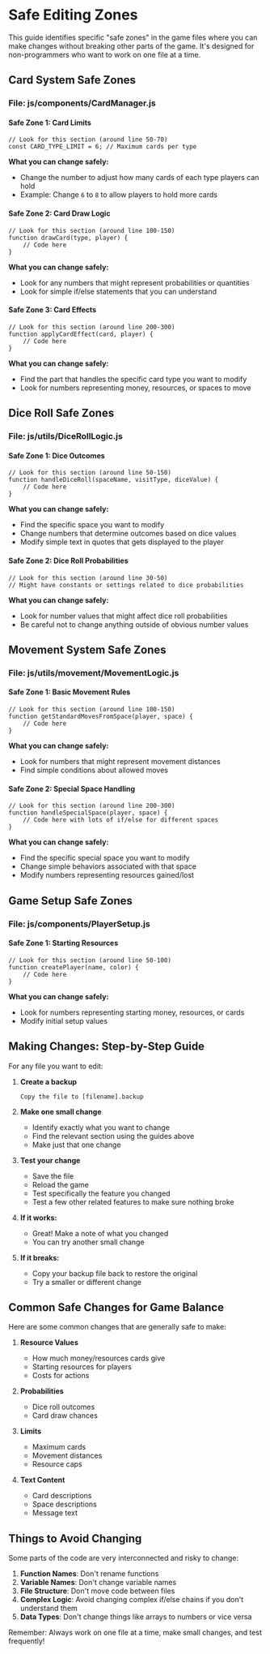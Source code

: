 # Safe Editing Zones

This guide identifies specific "safe zones" in the game files where you can make changes without breaking other parts of the game. It's designed for non-programmers who want to work on one file at a time.

## Card System Safe Zones

### File: js/components/CardManager.js

#### Safe Zone 1: Card Limits
```
// Look for this section (around line 50-70)
const CARD_TYPE_LIMIT = 6; // Maximum cards per type
```

**What you can change safely:**
- Change the number to adjust how many cards of each type players can hold
- Example: Change `6` to `8` to allow players to hold more cards

#### Safe Zone 2: Card Draw Logic
```
// Look for this section (around line 100-150)
function drawCard(type, player) {
    // Code here
}
```

**What you can change safely:**
- Look for any numbers that might represent probabilities or quantities
- Look for simple if/else statements that you can understand

#### Safe Zone 3: Card Effects
```
// Look for this section (around line 200-300)
function applyCardEffect(card, player) {
    // Code here
}
```

**What you can change safely:**
- Find the part that handles the specific card type you want to modify
- Look for numbers representing money, resources, or spaces to move

## Dice Roll Safe Zones

### File: js/utils/DiceRollLogic.js

#### Safe Zone 1: Dice Outcomes
```
// Look for this section (around line 50-150)
function handleDiceRoll(spaceName, visitType, diceValue) {
    // Code here
}
```

**What you can change safely:**
- Find the specific space you want to modify
- Change numbers that determine outcomes based on dice values
- Modify simple text in quotes that gets displayed to the player

#### Safe Zone 2: Dice Roll Probabilities
```
// Look for this section (around line 30-50)
// Might have constants or settings related to dice probabilities
```

**What you can change safely:**
- Look for number values that might affect dice roll probabilities
- Be careful not to change anything outside of obvious number values

## Movement System Safe Zones

### File: js/utils/movement/MovementLogic.js

#### Safe Zone 1: Basic Movement Rules
```
// Look for this section (around line 100-150)
function getStandardMovesFromSpace(player, space) {
    // Code here
}
```

**What you can change safely:**
- Look for numbers that might represent movement distances
- Find simple conditions about allowed moves

#### Safe Zone 2: Special Space Handling
```
// Look for this section (around line 200-300)
function handleSpecialSpace(player, space) {
    // Code here with lots of if/else for different spaces
}
```

**What you can change safely:**
- Find the specific special space you want to modify
- Change simple behaviors associated with that space
- Modify numbers representing resources gained/lost

## Game Setup Safe Zones

### File: js/components/PlayerSetup.js

#### Safe Zone 1: Starting Resources
```
// Look for this section (around line 50-100)
function createPlayer(name, color) {
    // Code here
}
```

**What you can change safely:**
- Look for numbers representing starting money, resources, or cards
- Modify initial setup values

## Making Changes: Step-by-Step Guide

For any file you want to edit:

1. **Create a backup**
   ```
   Copy the file to [filename].backup
   ```

2. **Make one small change**
   - Identify exactly what you want to change
   - Find the relevant section using the guides above
   - Make just that one change

3. **Test your change**
   - Save the file
   - Reload the game
   - Test specifically the feature you changed
   - Test a few other related features to make sure nothing broke

4. **If it works:**
   - Great! Make a note of what you changed
   - You can try another small change

5. **If it breaks:**
   - Copy your backup file back to restore the original
   - Try a smaller or different change

## Common Safe Changes for Game Balance

Here are some common changes that are generally safe to make:

1. **Resource Values**
   - How much money/resources cards give
   - Starting resources for players
   - Costs for actions

2. **Probabilities**
   - Dice roll outcomes
   - Card draw chances

3. **Limits**
   - Maximum cards
   - Movement distances
   - Resource caps

4. **Text Content**
   - Card descriptions
   - Space descriptions
   - Message text

## Things to Avoid Changing

Some parts of the code are very interconnected and risky to change:

1. **Function Names**: Don't rename functions
2. **Variable Names**: Don't change variable names
3. **File Structure**: Don't move code between files
4. **Complex Logic**: Avoid changing complex if/else chains if you don't understand them
5. **Data Types**: Don't change things like arrays to numbers or vice versa

Remember: Always work on one file at a time, make small changes, and test frequently!
